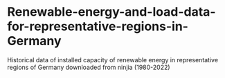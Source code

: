 # Renewable-energy-and-load-data-for-representative-regions-in-Germany
Historical data of installed capacity of renewable energy in representative regions of Germany downloaded from ninjia (1980-2022)
